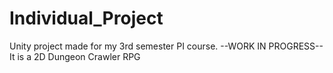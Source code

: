 # Individual_Project
Unity project made for my 3rd semester PI course.
--WORK IN PROGRESS--
It is a 2D Dungeon Crawler RPG
